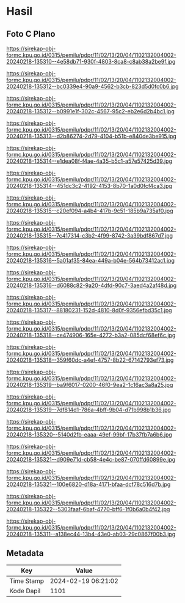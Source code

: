# Hasil

## Foto C Plano

https://sirekap-obj-formc.kpu.go.id/0315/pemilu/pdpr/11/02/13/20/04/1102132004002-20240218-135310--4e58db71-930f-4803-8ca8-c8ab38a2be9f.jpg

https://sirekap-obj-formc.kpu.go.id/0315/pemilu/pdpr/11/02/13/20/04/1102132004002-20240218-135312--bc0339e4-90a9-4562-b3cb-823d5d0fc0b6.jpg

https://sirekap-obj-formc.kpu.go.id/0315/pemilu/pdpr/11/02/13/20/04/1102132004002-20240218-135312--b0991e1f-302c-4567-95c2-eb2e6d2b4bc1.jpg

https://sirekap-obj-formc.kpu.go.id/0315/pemilu/pdpr/11/02/13/20/04/1102132004002-20240218-135313--d2b86274-2d79-4104-b51b-e840de3be915.jpg

https://sirekap-obj-formc.kpu.go.id/0315/pemilu/pdpr/11/02/13/20/04/1102132004002-20240218-135314--e1dea08f-f4ae-4a35-b5c1-a57e57425d39.jpg

https://sirekap-obj-formc.kpu.go.id/0315/pemilu/pdpr/11/02/13/20/04/1102132004002-20240218-135314--451dc3c2-4192-4153-8b70-1a0d0fcf4ca3.jpg

https://sirekap-obj-formc.kpu.go.id/0315/pemilu/pdpr/11/02/13/20/04/1102132004002-20240218-135315--c20ef094-a4b4-417b-9c51-185b9a735af0.jpg

https://sirekap-obj-formc.kpu.go.id/0315/pemilu/pdpr/11/02/13/20/04/1102132004002-20240218-135315--7c417314-c3b2-4f99-8742-3a39bdf867d7.jpg

https://sirekap-obj-formc.kpu.go.id/0315/pemilu/pdpr/11/02/13/20/04/1102132004002-20240218-135316--5a01af35-84ea-449a-b04e-564b73412ac1.jpg

https://sirekap-obj-formc.kpu.go.id/0315/pemilu/pdpr/11/02/13/20/04/1102132004002-20240218-135316--d6088c82-9a20-4dfd-90c7-3aed4a2af48d.jpg

https://sirekap-obj-formc.kpu.go.id/0315/pemilu/pdpr/11/02/13/20/04/1102132004002-20240218-135317--88180231-152d-4810-8d0f-9356efbd35c1.jpg

https://sirekap-obj-formc.kpu.go.id/0315/pemilu/pdpr/11/02/13/20/04/1102132004002-20240218-135318--ce474906-165e-4272-b3a2-085dcf68ef6c.jpg

https://sirekap-obj-formc.kpu.go.id/0315/pemilu/pdpr/11/02/13/20/04/1102132004002-20240218-135318--359f60dc-a4ef-4757-8b22-67142793ef73.jpg

https://sirekap-obj-formc.kpu.go.id/0315/pemilu/pdpr/11/02/13/20/04/1102132004002-20240218-135319--ba9f6017-0200-46f0-9ea2-1c16ac3a8a25.jpg

https://sirekap-obj-formc.kpu.go.id/0315/pemilu/pdpr/11/02/13/20/04/1102132004002-20240218-135319--7df814d1-786a-4bff-9b04-d71b998b1b36.jpg

https://sirekap-obj-formc.kpu.go.id/0315/pemilu/pdpr/11/02/13/20/04/1102132004002-20240218-135320--5140d2fb-eaaa-49ef-99bf-17b37fb7a6b6.jpg

https://sirekap-obj-formc.kpu.go.id/0315/pemilu/pdpr/11/02/13/20/04/1102132004002-20240218-135321--d909e71d-cb58-4e4c-be87-070ffd60899e.jpg

https://sirekap-obj-formc.kpu.go.id/0315/pemilu/pdpr/11/02/13/20/04/1102132004002-20240218-135321--100e6820-d18a-4171-bfaa-dcf78c516d7b.jpg

https://sirekap-obj-formc.kpu.go.id/0315/pemilu/pdpr/11/02/13/20/04/1102132004002-20240218-135322--5303faaf-6baf-4770-bff6-1f0b6a0b4f42.jpg

https://sirekap-obj-formc.kpu.go.id/0315/pemilu/pdpr/11/02/13/20/04/1102132004002-20240218-135311--a138ec44-13b4-43e0-ab03-29c0867f00b3.jpg


## Metadata

| Key        | Value               |
| ---------- | ------------------- |
| Time Stamp | 2024-02-19 06:21:02 |
| Kode Dapil | 1101                |



